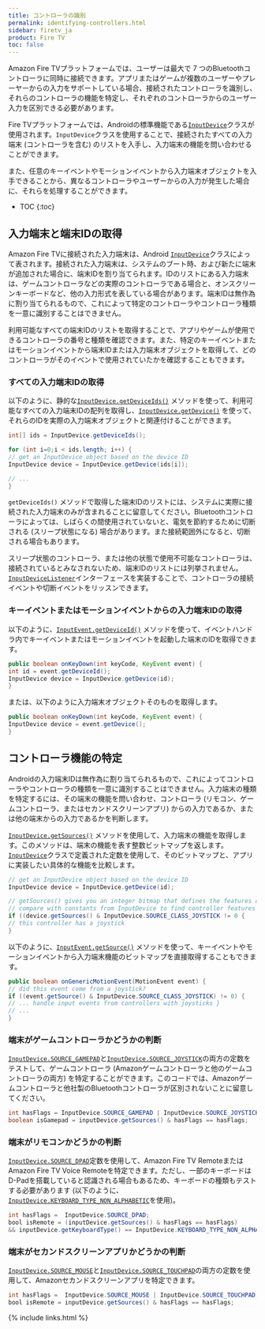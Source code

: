 ```yaml
---
title: コントローラの識別
permalink: identifying-controllers.html
sidebar: firetv_ja
product: Fire TV
toc: false
---
```


Amazon Fire TVプラットフォームでは、ユーザーは最大で 7 つのBluetoothコントローラに同時に接続できます。アプリまたはゲームが複数のユーザーやプレーヤーからの入力をサポートしている場合、接続されたコントローラを識別し、それらのコントローラの機能を特定し、それぞれのコントローラからのユーザー入力を区別できる必要があります。

Fire TVプラットフォームでは、Androidの標準機能である[`InputDevice`][1]クラスが使用されます。`InputDevice`クラスを使用することで、接続されたすべての入力端末 (コントローラを含む) のリストを入手し、入力端末の機能を問い合わせることができます。

また、任意のキーイベントやモーションイベントから入力端末オブジェクトを入手できることから、異なるコントローラやユーザーからの入力が発生した場合に、それらを処理することができます。

* TOC
{:toc}

## 入力端末と端末IDの取得

Amazon Fire TVに接続された入力端末は、Android [`InputDevice`][1]クラスによって表されます。接続された入力端末は、システムのブート時、および新たに端末が追加された場合に、端末IDを割り当てられます。IDのリストにある入力端末は、ゲームコントローラなどの実際のコントローラである場合と、オンスクリーンキーボードなど、他の入力形式を表している場合があります。端末IDは無作為に割り当てられるもので、これによって特定のコントローラやコントローラ種類を一意に識別することはできません。

利用可能なすべての端末IDのリストを取得することで、アプリやゲームが使用できるコントローラの番号と種類を確認できます。また、特定のキーイベントまたはモーションイベントから端末IDまたは入力端末オブジェクトを取得して、どのコントローラがそのイベントで使用されていたかを確認することもできます。 

### すべての入力端末IDの取得

以下のように、静的な[`InputDevice.getDeviceIds()`][3] メソッドを使って、利用可能なすべての入力端末IDの配列を取得し、[`InputDevice.getDevice()`][4] を使って、それらのIDを実際の入力端末オブジェクトと関連付けることができます。

```java
int[] ids = InputDevice.getDeviceIds();

for (int i=0;i < ids.length; i++) {
// get an InputDevice object based on the device ID
InputDevice device = InputDevice.getDevice(ids[i]);

// ...
}
```

`getDeviceIds()` メソッドで取得した端末IDのリストには、システムに実際に接続された入力端末のみが含まれることに留意してください。Bluetoothコントローラによっては、しばらくの間使用されていないと、電気を節約するために切断される (スリープ状態になる) 場合があります。また接続範囲外になると、切断される場合もあります。

スリープ状態のコントローラ、または他の状態で使用不可能なコントローラは、接続されているとみなされないため、端末IDのリストには列挙されません。[`InputDeviceListener`][5]インターフェースを実装することで、コントローラの接続イベントや切断イベントをリッスンできます。

### キーイベントまたはモーションイベントからの入力端末IDの取得

以下のように、[`InputEvent.getDeviceId()`][6] メソッドを使って、イベントハンドラ内でキーイベントまたはモーションイベントを起動した端末のIDを取得できます。

```java
public boolean onKeyDown(int keyCode, KeyEvent event) {
int id = event.getDeviceId();
InputDevice device = InputDevice.getDevice(id);
}
```

または、以下のように入力端末オブジェクトそのものを取得します。

```java
public boolean onKeyDown(int keyCode, KeyEvent event) {
InputDevice device = event.getDevice();
}
```

## コントローラ機能の特定

Androidの入力端末IDは無作為に割り当てられるもので、これによってコントローラやコントローラの種類を一意に識別することはできません。入力端末の種類を特定するには、その端末の機能を問い合わせ、コントローラ (リモコン、ゲームコントローラ、またはセカンドスクリーンアプリ) からの入力であるか、または他の端末からの入力であるかを判断します。

[`InputDevice.getSources()`][7] メソッドを使用して、入力端末の機能を取得します。このメソッドは、端末の機能を表す整数ビットマップを返します。[`InputDevice`][1]クラスで定義された定数を使用して、そのビットマップと、アプリに実装したい具体的な機能を比較します。

```java
// get an InputDevice object based on the device ID
InputDevice device = InputDevice.getDevice(id);

// getSources() gives you an integer bitmap that defines the features of the device;
// compare with constants from InputDevice to find controller features
if ((device.getSources() & InputDevice.SOURCE_CLASS_JOYSTICK != 0 {
// this controller has a joystick
}
```

以下のように、[`InputEvent.getSource()`][8] メソッドを使って、キーイベントやモーションイベントから入力端末機能のビットマップを直接取得することもできます。

```java
public boolean onGenericMotionEvent(MotionEvent event) {
// did this event come from a joystick?
if ((event.getSource() & InputDevice.SOURCE_CLASS_JOYSTICK) != 0) {
// ... handle input events from controllers with joysticks }
// ...
}
```

### 端末がゲームコントローラかどうかの判断

[`InputDevice.SOURCE_GAMEPAD`][9]と[`InputDevice.SOURCE_JOYSTICK`][10]の両方の定数をテストして、ゲームコントローラ (Amazonゲームコントローラと他のゲームコントローラの両方) を特定することができます。このコードでは、Amazonゲームコントローラと他社製のBluetoothコントローラが区別されないことに留意してください。

```java
int hasFlags = InputDevice.SOURCE_GAMEPAD | InputDevice.SOURCE_JOYSTICK;
boolean isGamepad = inputDevice.getSources() & hasFlags == hasFlags;
```

### 端末がリモコンかどうかの判断

[`InputDevice.SOURCE_DPAD`][11]定数を使用して、Amazon Fire TV RemoteまたはAmazon Fire TV Voice Remoteを特定できます。ただし、一部のキーボードはD-Padを搭載していると認識される場合もあるため、キーボードの種類もテストする必要があります (以下のように、[`InputDevice.KEYBOARD_TYPE_NON_ALPHABETIC`][12]を使用)。

```java
int hasFlags =  InputDevice.SOURCE_DPAD;
bool isRemote = (inputDevice.getSources() & hasFlags == hasFlags)
&& inputDevice.getKeyboardType() == InputDevice.KEYBOARD_TYPE_NON_ALPHABETIC;
```

### 端末がセカンドスクリーンアプリかどうかの判断

[`InputDevice.SOURCE_MOUSE`][13]と[`InputDevice.SOURCE_TOUCHPAD`][14]の両方の定数を使用して、Amazonセカンドスクリーンアプリを特定できます。

```java
int hasFlags =  InputDevice.SOURCE_MOUSE | InputDevice.SOURCE_TOUCHPAD;
bool isRemote = inputDevice.getSources() & hasFlags == hasFlags;
```

[1]: http://developer.android.com/reference/android/view/InputDevice.html
[3]: http://developer.android.com/reference/android/view/InputDevice.html#getDeviceIds%28%29
[4]: http://developer.android.com/reference/android/view/InputDevice.html#getDevice%28int%29
[5]: http://developer.android.com/reference/android/hardware/input/InputManager.InputDeviceListener.html
[6]: http://developer.android.com/reference/android/view/InputEvent.html#getDeviceId%28%29
[7]: http://developer.android.com/reference/android/view/InputDevice.html#getSources%28%29
[8]: http://developer.android.com/reference/android/view/InputEvent.html#getSource()
[9]: http://developer.android.com/reference/android/view/InputDevice.html#SOURCE_GAMEPAD
[10]: http://developer.android.com/reference/android/view/InputDevice.html#SOURCE_JOYSTICK
[11]: http://developer.android.com/reference/android/view/InputDevice.html#SOURCE_DPAD
[12]: http://developer.android.com/reference/android/view/InputDevice.html#KEYBOARD_TYPE_ALPHABETIC
[13]: http://developer.android.com/reference/android/view/InputDevice.html#SOURCE_MOUSE
[14]: http://developer.android.com/reference/android/view/InputDevice.html#SOURCE_TOUCHPAD

{% include links.html %}
